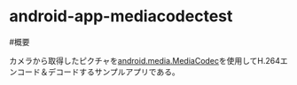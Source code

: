 android-app-mediacodectest
==========================

#概要

カメラから取得したピクチャを[android.media.MediaCodec](http://developer.android.com/reference/android/media/MediaCodec.html)を使用してH.264エンコード＆デコードするサンプルアプリである。
